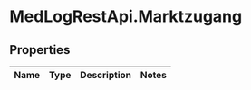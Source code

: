 # MedLogRestApi.Marktzugang

## Properties

Name | Type | Description | Notes
------------ | ------------- | ------------- | -------------


